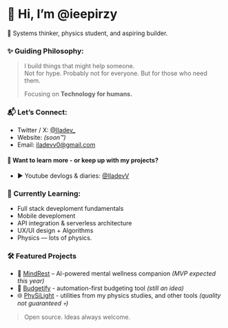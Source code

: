 # 👋 Hi, I’m @ieepirzy

🚀 Systems thinker, physics student, and aspiring builder.

### ✨ Guiding Philosophy:
> I build things that might help someone.  
> Not for hype. Probably not for everyone. But for those who need them.
> 
> Focusing on **Technology for humans.**



### 📬 Let’s Connect:
- Twitter / X: [@Iladev_](https://x.com/Iladev_)
- Website: *(soon™️)*
- Email: iladevv0@gmail.com
  
#### 📖 Want to learn more - or keep up with my projects?
- ▶️ Youtube devlogs & diaries: [@IladevV](https://www.youtube.com/@IladevV)

  
### 🧩 Currently Learning:
- Full stack deveploment fundamentals
- Mobile deveploment  
- API integration & serverless architecture  
- UX/UI design + Algorithms 
- Physics — lots of physics.


 ### 🛠️ Featured Projects
- 📱 [MindRest](#) – AI-powered mental wellness companion *(MVP expected this year)*  
- 💸 [Budgetify](#) - automation-first budgeting tool *(still an idea)*
- 🌐 [PhySiLight](#) - utilities from my physics studies, and other tools *(quality not guaranteed 💀)*  

> Open source. Ideas always welcome.
